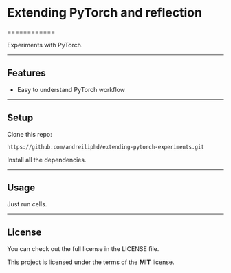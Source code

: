 # Extending PyTorch and reflection
============

Experiments with PyTorch.


---

## Features
- Easy to understand PyTorch workflow

---

## Setup
Clone this repo:

```
https://github.com/andreiliphd/extending-pytorch-experiments.git
```

Install all the dependencies.

---


## Usage

Just run cells.


---

## License
You can check out the full license in the LICENSE file.

This project is licensed under the terms of the **MIT** license.
